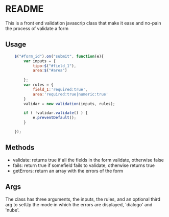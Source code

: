 README
======
This is a front end validation javascrip class that make it ease and no-pain the process of validate a 
form

## Usage

```javascript
    $("#form_id").on("submit", function(e){
        var inputs = {
            tipo:$("#field_1"),
            area:$("#area")        
            
        };
        var rules = {
            field_1:'required:true',
            area:'required:true|numeric:true'            
        }
        validar = new validation(inputs, rules);

        if ( !validar.validate() ) {
            e.preventDefault();
        }

    });
```

## Methods

* validate: returns true if all the fields in the form validate, otherwise false
* fails: return true if somefield fails to validate, otherwise returns true
* getErrors:  return an array with the errors of the form

## Args
 The class has three arguments, the inputs, the rules, and an optional third arg to setUp the mode in which the errors are displayed, 'dialogo' and 'nube'.
